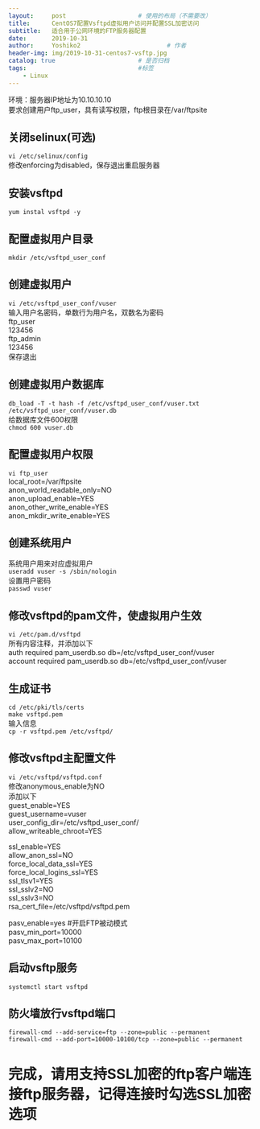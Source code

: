 ```yaml
---
layout:     post   				    # 使用的布局（不需要改）
title:      CentOS7配置Vsftpd虚拟用户访问并配置SSL加密访问
subtitle:   适合用于公网环境的FTP服务器配置
date:       2019-10-31
author:     Yoshiko2 						# 作者
header-img: img/2019-10-31-centos7-vsftp.jpg
catalog: true 						# 是否归档
tags:								#标签
    - Linux
---
```


环境：服务器IP地址为10.10.10.10  
要求创建用户ftp_user，具有读写权限，ftp根目录在/var/ftpsite

## 关闭selinux(可选)
```vi /etc/selinux/config```  
修改enforcing为disabled，保存退出重启服务器

## 安装vsftpd
```yum instal vsftpd -y```  

## 配置虚拟用户目录
```mkdir /etc/vsftpd_user_conf```

## 创建虚拟用户
```vi /etc/vsftpd_user_conf/vuser```  
输入用户名密码，单数行为用户名，双数名为密码  
ftp_user  
123456  
ftp_admin  
123456  
保存退出

## 创建虚拟用户数据库
```db_load -T -t hash -f /etc/vsftpd_user_conf/vuser.txt /etc/vsftpd_user_conf/vuser.db```  
给数据库文件600权限  
```chmod 600 vuser.db```  

## 配置虚拟用户权限
```vi ftp_user```  
local_root=/var/ftpsite  
anon_world_readable_only=NO  
anon_upload_enable=YES  
anon_other_write_enable=YES  
anon_mkdir_write_enable=YES  

## 创建系统用户
系统用户用来对应虚拟用户  
```useradd vuser -s /sbin/nologin```  
设置用户密码  
```passwd vuser```

## 修改vsftpd的pam文件，使虚拟用户生效
```vi /etc/pam.d/vsftpd```  
所有内容注释，并添加以下  
auth required    pam_userdb.so  db=/etc/vsftpd_user_conf/vuser  
account required pam_userdb.so  db=/etc/vsftpd_user_conf/vuser  

## 生成证书
```cd /etc/pki/tls/certs```  
```make vsftpd.pem```  
输入信息  
```cp -r vsftpd.pem /etc/vsftpd/```  

## 修改vsftpd主配置文件
```vi /etc/vsftpd/vsftpd.conf```  
修改anonymous_enable为NO  
添加以下  
guest_enable=YES  
guest_username=vuser  
user_config_dir=/etc/vsftpd_user_conf/  
allow_writeable_chroot=YES  

ssl_enable=YES  
allow_anon_ssl=NO  
force_local_data_ssl=YES  
force_local_logins_ssl=YES  
ssl_tlsv1=YES  
ssl_sslv2=NO  
ssl_sslv3=NO  
rsa_cert_file=/etc/vsftpd/vsftpd.pem  

pasv_enable=yes     #开启FTP被动模式  
pasv_min_port=10000  
pasv_max_port=10100  

## 启动vsftp服务
```systemctl start vsftpd```  

## 防火墙放行vsftpd端口
```firewall-cmd --add-service=ftp --zone=public --permanent```  
```firewall-cmd --add-port=10000-10100/tcp --zone=public --permanent```  

# 完成，请用支持SSL加密的ftp客户端连接ftp服务器，记得连接时勾选SSL加密选项
